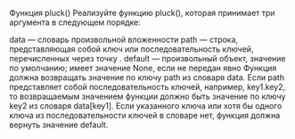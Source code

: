 Функция pluck()
Реализуйте функцию pluck(), которая принимает три аргумента в следующем порядке:

data — словарь произвольной вложенности
path — строка, представляющая собой ключ или последовательность ключей, перечисленных через точку .
default — произвольный объект, значение по умолчанию; имеет значение None, если не передан явно
Функция должна возвращать значение по ключу path из словаря data. Если path представляет собой последовательность ключей, например, key1.key2, то возвращаемым значением функции должно быть значение по ключу key2 из словаря data[key1]. Если указанного ключа или хотя бы одного ключа из последовательности ключей в словаре нет, функция должна вернуть значение default.